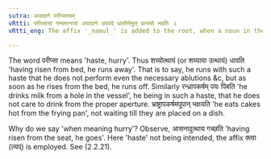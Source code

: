```yaml
---
sutra: अपादाने परीप्सायाम्
vRtti: परीप्सायां गम्यमानायां अपादाने उपपदे धातोर्णमुल् प्रत्ययो भवति ॥
vRtti_eng: The affix '_namul_' is added to the root, when a noun in the Ablative case is in composition, and when 'haste' is intended.

---
```

The word परीप्सा means 'haste, hurry'. Thus शय्योत्थायं (or शय्याया उत्थायं) धावति 'having risen from bed, he runs away'. That is to say, he runs with such a haste that he does not perform even the necessary ablutions &c, but as soon as he rises from the bed, he runs off. Similarly रन्ध्रापकर्षम् पयः पिबति 'he drinks milk from a hole in the vessel', he being in such a haste, that he does not care to drink from the proper aperture. भ्राष्ट्रापकर्षमपूपान् भक्षयति 'he eats cakes hot from the frying pan', not waiting till they are placed on a dish.

Why do we say 'when meaning hurry'? Observe, आसनादुत्थाय गच्छति 'having risen from the seat, he goes'. Here 'haste' not being intended, the affix क्त्वा (ल्यप्) is employed. See (2.2.21).
